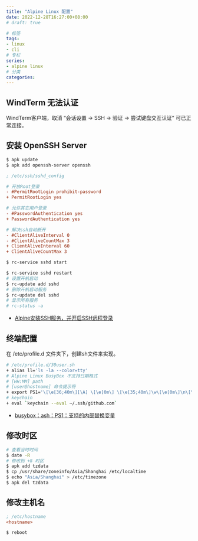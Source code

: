 ```yaml
---
title: "Alpine Linux 配置"
date: 2022-12-28T16:27:00+08:00
# draft: true

# 标签
tags:
- linux
- cli
# 专栏
series:
- alpine linux
# 分类
categories:
---
```


## WindTerm 无法认证

WindTerm客户端，取消 “会话设置 -> SSH -> 验证 -> 尝试键盘交互认证” 可已正常连接。

## 安装 OpenSSH Server
```bash
$ apk update
$ apk add openssh-server openssh
```
```ini
; /etc/ssh/sshd_config

# 开放Root登录
- #PermitRootLogin prohibit-password
+ PermitRootLogin yes

# 允许其它用户登录
- #PasswordAuthentication yes
+ PasswordAuthentication yes

# 解决ssh自动断开
- #ClientAliveInterval 0
- #ClientAliveCountMax 3
+ ClientAliveInterval 60
+ ClientAliveCountMax 3
```
```bash
$ rc-service sshd start

$ rc-service sshd restart
# 设置开机启动
$ rc-update add sshd
# 删除开机启动服务
$ rc-update del sshd
# 显示所有服务
# rc-status -a
```
- [Alpine安装SSH服务，并开启SSH远程登录](https://mayanpeng.cn/archives/248.html)

## 终端配置

在 /etc/profile.d 文件夹下，创建sh文件来实现。
```bash
# /etc/profile.d/30user.sh
+ alias ll='ls -la --color=tty'
# Alpine Linux BusyBox 不支持日期格式
# [HH:MM] path
# [user@hostname] 命令提示符
+ export PS1='\[\e[36;40m\][\A] \[\e[0m\] \[\e[35;40m\]\w\[\e[0m\]\n\[\e[33;40m\][\u@\H]\[\e[0m\] \\$ '
# keychain
+ eval `keychain --eval ~/.ssh/github.com`
```
- [busybox：ash：PS1：支持的内部替换变量](https://www.cnblogs.com/jinzhenshui/p/16358242.html)

## 修改时区
```bash
# 查看当时时间
$ date -R
# 修改到 +8 时区
$ apk add tzdata
$ cp /usr/share/zoneinfo/Asia/Shanghai /etc/localtime
$ echo "Asia/Shanghai" > /etc/timezone
$ apk del tzdata
```

## 修改主机名
```ini
; /etc/hostname
<hostname>
```
```bash
$ reboot
```